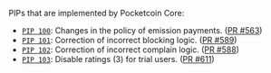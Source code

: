 PIPs that are implemented by Pocketcoin Core:

* [`PIP 100`](): Changes in the policy of emission payments. ([PR #563](https://github.com/pocketnetteam/pocketnet.core/wiki/PIP-100:-Changes-in-emission-payments))
* [`PIP 101`](): Correction of incorrect blocking logic. ([PR #589](https://github.com/pocketnetteam/pocketnet.core/wiki/PIP-101:-Correction-of-incorrect-blocking-logic))
* [`PIP 102`](): Correction of incorrect complain logic. ([PR #588](https://github.com/pocketnetteam/pocketnet.core/wiki/PIP-102:-Correction-of-incorrect-complain-logic))
* [`PIP 103`](): Disable ratings (3) for trial users. ([PR #611](https://github.com/pocketnetteam/pocketnet.core/wiki/PIP-103:-Disable-ratings-(3)-for-trial-users))

